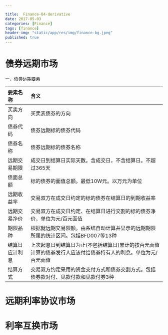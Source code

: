 ```yaml
---

title:  Finance-04-derivative
date: 2017-05-03
categories: [Finance]
tags: [finance]
header-img: "static/app/res/img/finance-bg.jpeg"
published: true
---
```





# 债券远期市场


一、债券远期要素

| 要素名称 | 含义|
|:---|:---|
| 买卖方向 | 买卖表债券的方向 |
| 债券代码 | 债券远期标的债券代码 |
| 债券名称 | 债券远期标的债券名称 |
| 远期交易期限 | 成交日到结算日实际天数。含成交日，不含结算日。不超过365天 |
| 债面总额 | 标的债券的面值总额。最低10W元。以万元为单位 |
| 远期收益率 | 交易双方在成交日约定的标的债券在结算日的到期收益率 |
| 远期交易净价 | 交易双方在成交日约定、在结算日进行交割的标的债券净价，单位为元/百元面值 |
| 期限品种 | 根据就远期交易限额。由系统自动计算并显示的远期期限所属的统计区间。包括BFD007等13种 |
| 结算日应计利息 | 上次起息日到结算日为止(不包括结算日)累计的按百元面值计算的债券发行人应该付给债券持有人的利息。单位为元/百元面值 |
| 结算方式 |  交易双方约定采用的资金支付方式和债券交割方式。包括债券款对付、见款付款和见款付券3种 |





# 远期利率协议市场



# 利率互换市场


